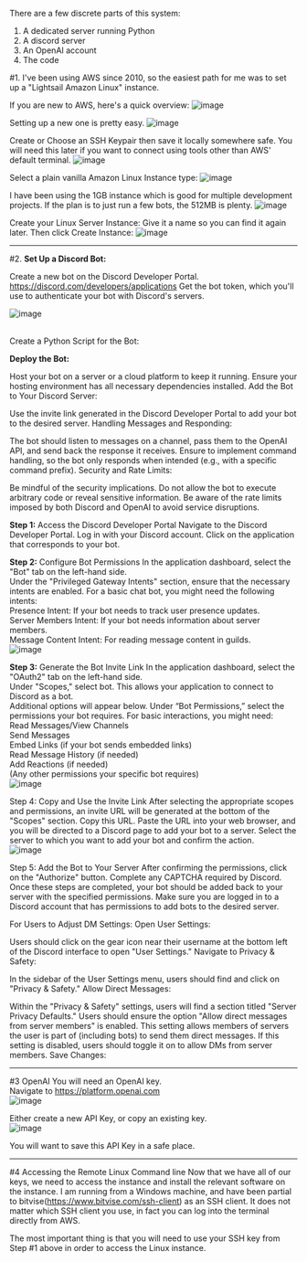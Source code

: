 There are a few discrete parts of this system:

1. A dedicated server running Python
2. A discord server
3. An OpenAI account
4. The code

#1. I've been using AWS since 2010, so the easiest path for me was to set up a "Lightsail Amazon Linux" instance.

If you are new to AWS, here's a quick overview:
![image](https://github.com/jjwjj/discordllm/assets/9681066/dc1fc8bb-4bd3-49a6-b76a-922cfc4daca5)


Setting up a new one is pretty easy.
![image](https://github.com/jjwjj/discordllm/assets/9681066/21032d19-f231-4916-97f7-64cb6fc9700a)

Create or Choose an SSH Keypair then save it locally somewhere safe. You will need this later if you want to connect using tools other than AWS' default terminal.
![image](https://github.com/jjwjj/discordllm/assets/9681066/03d40582-da67-420a-babc-8261ab35da40)

Select a plain vanilla Amazon Linux Instance type:
![image](https://github.com/jjwjj/discordllm/assets/9681066/8e8490cc-6114-455c-9502-517085cecc1f)

I have been using the 1GB instance which is good for multiple development projects. If the plan is to just run a few bots, the 512MB is plenty.
![image](https://github.com/jjwjj/discordllm/assets/9681066/ebbb3b53-10c8-487f-866a-1f46f2354838)

Create your Linux Server Instance:
Give it a name so you can find it again later. Then click Create Instance:
![image](https://github.com/jjwjj/discordllm/assets/9681066/f6b01a9a-e7d6-494b-b4b0-402ca7ba0d0c)

____________________________

#2.
**Set Up a Discord Bot:**

Create a new bot on the Discord Developer Portal. https://discord.com/developers/applications
Get the bot token, which you'll use to authenticate your bot with Discord's servers.

![image](https://github.com/jjwjj/discordllm/assets/9681066/6f09a226-29ec-4a8c-b149-213e10c63cfb)

<br/>
Create a Python Script for the Bot:

**Deploy the Bot:**

Host your bot on a server or a cloud platform to keep it running.
Ensure your hosting environment has all necessary dependencies installed.
Add the Bot to Your Discord Server:

Use the invite link generated in the Discord Developer Portal to add your bot to the desired server.
Handling Messages and Responding:

The bot should listen to messages on a channel, pass them to the OpenAI API, and send back the response it receives.
Ensure to implement command handling, so the bot only responds when intended (e.g., with a specific command prefix).
Security and Rate Limits:

Be mindful of the security implications. Do not allow the bot to execute arbitrary code or reveal sensitive information.
Be aware of the rate limits imposed by both Discord and OpenAI to avoid service disruptions.
 
**Step 1:** Access the Discord Developer Portal
Navigate to the Discord Developer Portal.
Log in with your Discord account.
Click on the application that corresponds to your bot.

**Step 2:** Configure Bot Permissions
In the application dashboard, select the "Bot" tab on the left-hand side.<br/>
Under the "Privileged Gateway Intents" section, ensure that the necessary intents are enabled. For a basic chat bot, you might need the following intents:<br/>
Presence Intent: If your bot needs to track user presence updates.<br/>
Server Members Intent: If your bot needs information about server members.<br/>
Message Content Intent: For reading message content in guilds.<br/>
![image](https://github.com/jjwjj/discordllm/assets/9681066/28e53a78-aef7-43b3-97da-05f267378811)


**Step 3:** Generate the Bot Invite Link
In the application dashboard, select the "OAuth2" tab on the left-hand side.<br/>
Under "Scopes," select bot. This allows your application to connect to Discord as a bot.<br/>
Additional options will appear below. Under “Bot Permissions,” select the permissions your bot requires. For basic interactions, you might need:<br/>
Read Messages/View Channels<br/>
Send Messages<br/>
Embed Links (if your bot sends embedded links)<br/>
Read Message History (if needed)<br/>
Add Reactions (if needed)<br/>
(Any other permissions your specific bot requires)<br/>
![image](https://github.com/jjwjj/discordllm/assets/9681066/1828147e-ae4f-415d-b9d0-98f2b3ff64e3)


Step 4: Copy and Use the Invite Link
After selecting the appropriate scopes and permissions, an invite URL will be generated at the bottom of the "Scopes" section.
Copy this URL.
Paste the URL into your web browser, and you will be directed to a Discord page to add your bot to a server.
Select the server to which you want to add your bot and confirm the action.<br/>
![image](https://github.com/jjwjj/discordllm/assets/9681066/beb021cd-14b8-4e61-91c1-131a1ff72af2)


Step 5: Add the Bot to Your Server
After confirming the permissions, click on the "Authorize" button.
Complete any CAPTCHA required by Discord.
Once these steps are completed, your bot should be added back to your server with the specified permissions. Make sure you are logged in to a Discord account that has permissions to add bots to the desired server. 

For Users to Adjust DM Settings:
Open User Settings:

Users should click on the gear icon near their username at the bottom left of the Discord interface to open "User Settings."
Navigate to Privacy & Safety:

In the sidebar of the User Settings menu, users should find and click on "Privacy & Safety."
Allow Direct Messages:

Within the "Privacy & Safety" settings, users will find a section titled "Server Privacy Defaults."
Users should ensure the option "Allow direct messages from server members" is enabled. This setting allows members of servers the user is part of (including bots) to send them direct messages.
If this setting is disabled, users should toggle it on to allow DMs from server members.
Save Changes:

____________

#3 OpenAI
You will need an OpenAI key. <br/>
Navigate to https://platform.openai.com<br/>
![image](https://github.com/jjwjj/discordllm/assets/9681066/b063988a-3a63-4b94-b9b3-11e1502ec047)

Either create a new API Key, or copy an existing key.<br/>
![image](https://github.com/jjwjj/discordllm/assets/9681066/7c74ee1f-6928-4be2-8421-0dc66dc3482c)

You will want to save this API Key in a safe place.

____________

#4 Accessing the Remote Linux Command line
Now that we have all of our keys, we need to access the instance and install the relevant software on the instance. I am running from a Windows machine, and have
been partial to bitvise(https://www.bitvise.com/ssh-client) as an SSH client. It does not matter which SSH client you use, in fact you can log into the terminal directly from AWS.

The most important thing is that you will need to use your SSH key from Step #1 above in order to access the Linux instance.



